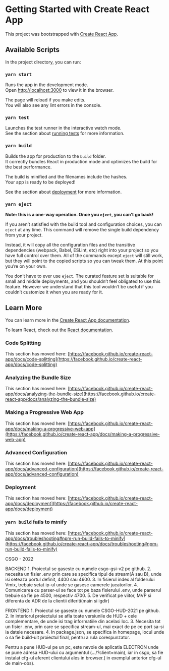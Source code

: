 # Getting Started with Create React App

This project was bootstrapped with [Create React App](https://github.com/facebook/create-react-app).

## Available Scripts

In the project directory, you can run:

### `yarn start`

Runs the app in the development mode.\
Open [http://localhost:3000](http://localhost:3000) to view it in the browser.

The page will reload if you make edits.\
You will also see any lint errors in the console.

### `yarn test`

Launches the test runner in the interactive watch mode.\
See the section about [running tests](https://facebook.github.io/create-react-app/docs/running-tests) for more information.

### `yarn build`

Builds the app for production to the `build` folder.\
It correctly bundles React in production mode and optimizes the build for the best performance.

The build is minified and the filenames include the hashes.\
Your app is ready to be deployed!

See the section about [deployment](https://facebook.github.io/create-react-app/docs/deployment) for more information.

### `yarn eject`

**Note: this is a one-way operation. Once you `eject`, you can’t go back!**

If you aren’t satisfied with the build tool and configuration choices, you can `eject` at any time. This command will remove the single build dependency from your project.

Instead, it will copy all the configuration files and the transitive dependencies (webpack, Babel, ESLint, etc) right into your project so you have full control over them. All of the commands except `eject` will still work, but they will point to the copied scripts so you can tweak them. At this point you’re on your own.

You don’t have to ever use `eject`. The curated feature set is suitable for small and middle deployments, and you shouldn’t feel obligated to use this feature. However we understand that this tool wouldn’t be useful if you couldn’t customize it when you are ready for it.

## Learn More

You can learn more in the [Create React App documentation](https://facebook.github.io/create-react-app/docs/getting-started).

To learn React, check out the [React documentation](https://reactjs.org/).

### Code Splitting

This section has moved here: [https://facebook.github.io/create-react-app/docs/code-splitting](https://facebook.github.io/create-react-app/docs/code-splitting)

### Analyzing the Bundle Size

This section has moved here: [https://facebook.github.io/create-react-app/docs/analyzing-the-bundle-size](https://facebook.github.io/create-react-app/docs/analyzing-the-bundle-size)

### Making a Progressive Web App

This section has moved here: [https://facebook.github.io/create-react-app/docs/making-a-progressive-web-app](https://facebook.github.io/create-react-app/docs/making-a-progressive-web-app)

### Advanced Configuration

This section has moved here: [https://facebook.github.io/create-react-app/docs/advanced-configuration](https://facebook.github.io/create-react-app/docs/advanced-configuration)

### Deployment

This section has moved here: [https://facebook.github.io/create-react-app/docs/deployment](https://facebook.github.io/create-react-app/docs/deployment)

### `yarn build` fails to minify

This section has moved here: [https://facebook.github.io/create-react-app/docs/troubleshooting#npm-run-build-fails-to-minify](https://facebook.github.io/create-react-app/docs/troubleshooting#npm-run-build-fails-to-minify)


CSGO - 2022

BACKEND
    1. Proiectul se gaseste cu numele csgo-gsi-v2 pe github.
    2. necesita un fisier .env prin care se specifica tipul de stream(A sau B), unde isi seteaza portul definit, 4400 sau 4600.
    3. In fisierul index al folderului Vmix, trebuie setat ip-ul unde se gasesc camerele jucatorilor.
    4. Comunicarea cu parser-ul se face tot pe baza fisierului .env, unde parserul trebuie sa fie pe 4500, respectiv 4700.
    5. De verificat pe viitor, MVP si diferenta de ADR de la clientii diferiti(main si igdir)

FRONTEND
    1. Proiectul se gaseste cu numele CSGO-HUD-2021 pe github.
    2. In interiorul proiectului se afla toate versiunile de HUD + cele complementare, de unde isi trag informatiile din acelasi loc.
    3. Necesita tot un fisier .env, prin care se specifica stream-ul, mai exact de pe ce port sa-si ia datele necesare.
    4. In package.json, se specifica in homepage, locul unde o sa fie build-uit proiectul final, pentru a rula corespunzator.

Pentru a pune HUD-ul pe un pc, este nevoie de aplicatia ELECTRON unde se pune adresa HUD-ului cu argumentul (.../?client=main), iar in csgo,
sa fie instalat cfg-ul aferent clientului ales in browser.( in exemplul anterior cfg-ul de main-obs).
